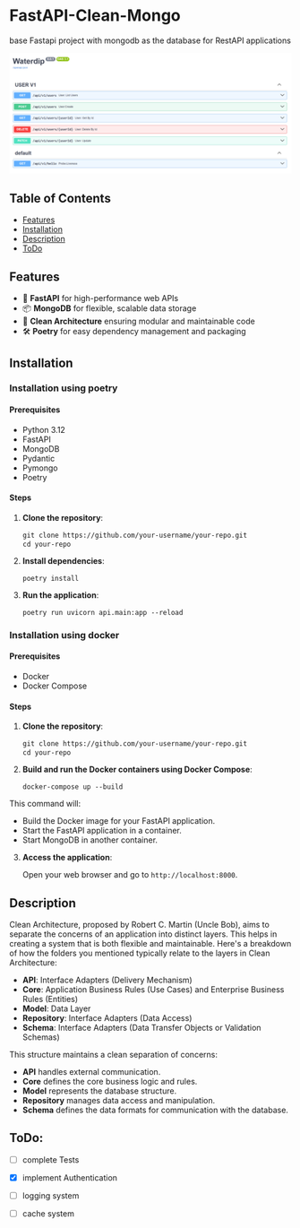 # FastAPI-Clean-Mongo

base Fastapi project with mongodb as the database for RestAPI applications

![Screenshot of API endpoint](https://github.com/movassaghi6/fastapi-clean-mongo/blob/main/docs.png)

## Table of Contents

- [Features](#Features)
- [Installation](#Installation)
- [Description](#Description)
- [ToDo](#ToDo)



## Features

- 🚀 **FastAPI** for high-performance web APIs
- 📦 **MongoDB** for flexible, scalable data storage
- 🎯 **Clean Architecture** ensuring modular and maintainable code
- 🛠️ **Poetry** for easy dependency management and packaging

## Installation

### Installation using poetry

#### Prerequisites

- Python 3.12
- FastAPI
- MongoDB
- Pydantic
- Pymongo
- Poetry

#### Steps

1. **Clone the repository**:
    
    ```
    git clone https://github.com/your-username/your-repo.git
    cd your-repo
    
    ```
    
2. **Install dependencies**:
    
    ```
    poetry install
    
    ```
    
3. **Run the application**:
    
    ```
    poetry run uvicorn api.main:app --reload
    
    ```

### Installation using docker

#### Prerequisites
- Docker
- Docker Compose

#### Steps

1. **Clone the repository**:

    ```
    git clone https://github.com/your-username/your-repo.git
    cd your-repo
    ```

2. **Build and run the Docker containers using Docker Compose**:

    ```
    docker-compose up --build
    ```

This command will:
- Build the Docker image for your FastAPI application.
- Start the FastAPI application in a container.
- Start MongoDB in another container.

3. **Access the application**:

    Open your web browser and go to `http://localhost:8000`.
    

## Description

Clean Architecture, proposed by Robert C. Martin (Uncle Bob), aims to separate the concerns of an application into distinct layers. This helps in creating a system that is both flexible and maintainable. Here's a breakdown of how the folders you mentioned typically relate to the layers in Clean Architecture:

- **API**: Interface Adapters (Delivery Mechanism)
- **Core**: Application Business Rules (Use Cases) and Enterprise Business Rules (Entities)
- **Model**: Data Layer
- **Repository**: Interface Adapters (Data Access)
- **Schema**: Interface Adapters (Data Transfer Objects or Validation Schemas)

This structure maintains a clean separation of concerns:

- **API** handles external communication.
- **Core** defines the core business logic and rules.
- **Model** represents the database structure.
- **Repository** manages data access and manipulation.
- **Schema** defines the data formats for communication with the database.

## ToDo:

- [ ] complete Tests

- [x] implement Authentication

- [ ] logging system

- [ ] cache system
